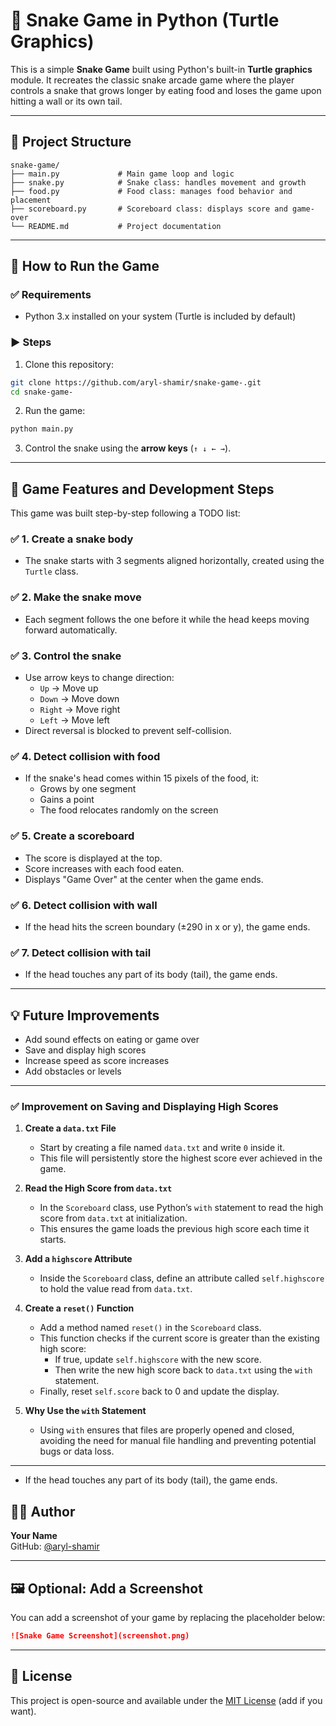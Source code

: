 # 🐍 Snake Game in Python (Turtle Graphics)

This is a simple **Snake Game** built using Python's built-in **Turtle graphics** module. It recreates the classic snake arcade game where the player controls a snake that grows longer by eating food and loses the game upon hitting a wall or its own tail.

---

## 📁 Project Structure

```
snake-game/
├── main.py             # Main game loop and logic
├── snake.py            # Snake class: handles movement and growth
├── food.py             # Food class: manages food behavior and placement
├── scoreboard.py       # Scoreboard class: displays score and game-over
└── README.md           # Project documentation
```

---

## 🚀 How to Run the Game

### ✅ Requirements

- Python 3.x installed on your system (Turtle is included by default)

### ▶️ Steps

1. Clone this repository:

```bash
git clone https://github.com/aryl-shamir/snake-game-.git
cd snake-game-
```

2. Run the game:

```bash
python main.py
```

3. Control the snake using the **arrow keys** (`↑ ↓ ← →`).

---

## 🧠 Game Features and Development Steps

This game was built step-by-step following a TODO list:

### ✅ 1. Create a snake body

- The snake starts with 3 segments aligned horizontally, created using the `Turtle` class.

### ✅ 2. Make the snake move

- Each segment follows the one before it while the head keeps moving forward automatically.

### ✅ 3. Control the snake

- Use arrow keys to change direction:
  - `Up` → Move up
  - `Down` → Move down
  - `Right` → Move right
  - `Left` → Move left
- Direct reversal is blocked to prevent self-collision.

### ✅ 4. Detect collision with food

- If the snake's head comes within 15 pixels of the food, it:
  - Grows by one segment
  - Gains a point
  - The food relocates randomly on the screen

### ✅ 5. Create a scoreboard

- The score is displayed at the top.
- Score increases with each food eaten.
- Displays "Game Over" at the center when the game ends.

### ✅ 6. Detect collision with wall

- If the head hits the screen boundary (±290 in x or y), the game ends.

### ✅ 7. Detect collision with tail

- If the head touches any part of its body (tail), the game ends.

---

## 💡 Future Improvements

- Add sound effects on eating or game over
- Save and display high scores
- Increase speed as score increases
- Add obstacles or levels

---

### ✅ Improvement on Saving and Displaying High Scores

1. **Create a `data.txt` File**
   - Start by creating a file named `data.txt` and write `0` inside it.
   - This file will persistently store the highest score ever achieved in the game.

2. **Read the High Score from `data.txt`**
   - In the `Scoreboard` class, use Python’s `with` statement to read the high score from `data.txt` at initialization.
   - This ensures the game loads the previous high score each time it starts.

3. **Add a `highscore` Attribute**
   - Inside the `Scoreboard` class, define an attribute called `self.highscore` to hold the value read from `data.txt`.

4. **Create a `reset()` Function**
   - Add a method named `reset()` in the `Scoreboard` class.
   - This function checks if the current score is greater than the existing high score:
     - If true, update `self.highscore` with the new score.
     - Then write the new high score back to `data.txt` using the `with` statement.
   - Finally, reset `self.score` back to 0 and update the display.

5. **Why Use the `with` Statement**
   - Using `with` ensures that files are properly opened and closed, avoiding the need for manual file handling and preventing potential bugs or data loss.
  
---

- If the head touches any part of its body (tail), the game ends.


## 👨‍💻 Author

**Your Name**  
GitHub: [@aryl-shamir](https://github.com/aryl-shamir)

---

## 🖼️ Optional: Add a Screenshot

You can add a screenshot of your game by replacing the placeholder below:

```markdown
![Snake Game Screenshot](screenshot.png)
```

---

## 🧾 License

This project is open-source and available under the [MIT License](LICENSE) (add if you want).


